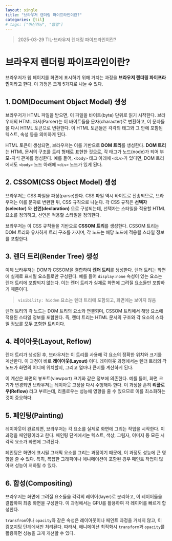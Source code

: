 ```yaml
---
layout: single
title: "브라우저 렌더링 파이프라인이란?"
categories: [til]
# tags: ["머신러닝", "웹앱"]
---
```


> 2025-03-29 TIL-브라우저 렌더링 파이프라인이란?

# 브라우저 렌더링 파이프라인이란?

브라우저가 웹 페이지를 화면에 표시하기 위해 거치는 과정을 **브라우저 렌더링 파이프라인**이라고 한다. 이 과정은 크게 5가지로 나눌 수 있다.

## 1. DOM(Document Object Model) 생성

브라우저가 HTML 파일을 받으면, 이 파일을 바이트(byte) 단위로 읽기 시작한다. 브라우저의 HTML 파서(Parser)는 이 바이트들을 문자(character)로 변환하고, 이 문자들을 다시 HTML 토큰으로 변환한다. 이 HTML 토큰들은 각각의 태그와 그 안에 포함된 텍스트, 속성 등을 의미하게 된다.

HTML 토큰이 생성되면, 브라우저는 이를 기반으로 **DOM 트리**를 생성한다. **DOM 트리**는 HTML 문서의 구조를 트리 형태로 표현한 것으로, 각 태그가 노드(node)가 되어 부모-자식 관계를 형성한다. 예를 들어, `<body>` 태그 아래에 `<div>`가 있다면, DOM 트리에서도 `<body>` 노드 아래에 `<div>` 노드가 있게 된다.

## 2. CSSOM(CSS Object Model) 생성

브라우저는 CSS 파일을 파싱(parse)한다. CSS 파일 역시 바이트로 전송되므로, 브라우저는 이를 문자로 변환한 뒤, CSS 규칙으로 나눈다. 각 CSS 규칙은 **선택자(selector)** 와 **선언(declaration)** 으로 구성되는데, 선택자는 스타일을 적용할 HTML 요소를 정의하고, 선언은 적용할 스타일을 정의한다.

브라우저는 이 CSS 규칙들을 기반으로 **CSSOM 트리**를 생성한다. CSSOM 트리는 DOM 트리와 유사하게 트리 구조를 가지며, 각 노드는 해당 노드에 적용될 스타일 정보를 포함한다.

## 3. 렌더 트리(Render Tree) 생성

이제 브라우저는 DOM과 CSSOM을 결합하여 **렌더 트리**를 생성한다. 렌더 트리는 화면에 실제로 표시될 요소들로만 구성된다. 예를 들어 `display:none` 속성이 있는 요소는 렌더 트리에 포함되지 않는다. 이는 렌더 트리가 실제로 화면에 그려질 요소들만 포함하기 때문이다.

> `visibility: hidden` 요소는 렌더 트리에 포함되고, 화면에는 보이지 않음

렌더 트리의 각 노드는 DOM 트리의 요소와 연결되며, CSSOM 트리에서 해당 요소에 적용된 스타일 정보를 포함한다. 즉, 렌더 트리는 HTML 문서의 구조와 각 요소의 스타일 정보를 모두 포함한 트리이다.

## 4. 레이아웃(Layout, Reflow)

렌더 트리가 생성된 후, 브라우저는 이 트리를 사용해 각 요소의 정확한 위치와 크기를 계산한다. 이 과정이 바로 **레이아웃(Layout)** 이다. 레이아웃 과정에서는 렌더 트리의 각 노드가 화면의 어디에 위치할지, 그리고 얼마나 큰지를 계산하게 된다.

이 계산은 화면의 뷰포트(viewport) 크기와 같은 정보에 의존한다. 예를 들어, 화면 크기가 변경되면 브라우저는 레이아웃 고정을 다시 수행해야 한다. 이 과정을 흔히 **리플로우(Reflow)** 라고 부르는데, 리플로우는 성능에 영향을 줄 수 있으므로 이를 최소화하는 것이 중요하다.

## 5. 페인팅(Painting)

레이아웃이 완료되면, 브라우저는 각 요소를 실제로 화면에 그리는 작업을 시작한다. 이 과정을 페인팅이라고 한다. 페인팅 단계에서는 텍스트, 색상, 그림자, 이미지 등 모든 시각적 요소가 화면에 그려진다.

페인팅은 화면에 표시될 그래픽 요소를 그리는 과정이기 때문에, 이 과정도 성능에 큰 영향을 줄 수 있다. 특히, 복잡한 그래픽이나 애니메이션이 포함된 경우 페인트 작업이 많아져 성능이 저하될 수 있다.

## 6. 합성(Compositing)

브라우저는 화면에 그려질 요소들을 각각의 레이어(layer)로 분리하고, 이 레이어들을 결합하여 최종 화면을 구성한다. 이 과정에서는 GPU를 활용하여 각 레이어를 빠르게 합성한다.

`transfrom`이나 `opacity`와 같은 속성은 레이아웃이나 페인트 과정을 거치지 않고, 이 컴포지팅 단계에서만 처리된다. 따라서, 애니메이션 최적화시 `transform`과 `opacity`를 활용하면 성능을 크게 개선할 수 있다.
